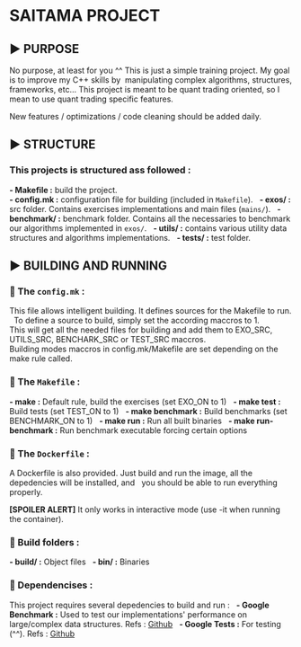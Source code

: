 # **SAITAMA PROJECT**

## ▶️ PURPOSE

No purpose, at least for you ^^ This is just a simple training project. My goal is to improve my C++ skills by  manipulating complex algorithms, structures, frameworks, etc... This project is meant to be quant trading oriented, so I mean to use quant trading specific features.   

New features / optimizations / code cleaning should be added daily.   

## ▶️ STRUCTURE

### This projects is structured ass followed :

**- Makefile :** build the project.   
**- config.mk :** configuration file for building (included in `Makefile`).   
**- exos/ :** src folder. Contains exercises implementations and main files (`mains/`).   
**- benchmark/ :** benchmark folder. Contains all the necessaries to benchmark our algorithms implemented in `exos/`.   
**- utils/ :** contains various utility data structures and algorithms implementations.   
**- tests/ :** test folder.   

## ▶️ BUILDING AND RUNNING

### 🚩 The `config.mk` :

This file allows intelligent building. It defines sources for the Makefile to run.   
To define a source to build, simply set the according maccros to 1.  
This will get all the needed files for building and add them to EXO_SRC, UTILS_SRC, BENCHARK_SRC or TEST_SRC maccros.  
Building modes maccros in config.mk/Makefile are set depending on the make rule called.   

### 🚩 The `Makefile` :

**- make :** Default rule, build the exercises (set EXO_ON to 1)   
**- make test :** Build tests (set TEST_ON to 1)   
**- make benchmark :** Build benchmarks (set BENCHMARK_ON to 1)   
**- make run :** Run all built binaries   
**- make run-benchmark :** Run benchmark executable forcing certain options   

### 🚩 The `Dockerfile` :

A Dockerfile is also provided. Just build and run the image, all the depedencies will be installed, and   
you should be able to run everything properly.

**[SPOILER ALERT]** It only works in interactive mode (use -it when running the container).   

### 🚩 Build folders :

**- build/ :** Object files   
**- bin/ :** Binaries   

### 🚩 Dependencises :

This project requires several depedencies to build and run :   
**- Google Benchmark :** Used to test our implementations' performance on large/complex data structures. Refs : [Github](https://github.com/google/benchmark)   
**- Google Tests :** For testing (^^). Refs : [Github](https://github.com/google/googletest)   
